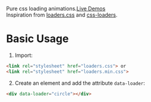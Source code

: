 Pure css loading animations.[Live Demos](http://jovey-zheng.github.io/loader)  
Inspiration from [loaders.css](https://github.com/ConnorAtherton/loaders.css) and [css-loaders](https://github.com/lukehaas/css-loaders).

# Basic Usage

1. Import:

```html
<link rel="stylesheet" href="loaders.css"> or
<link rel="stylesheet" href="loaders.min.css">
```

2. Create an element and add the attribute `data-loader`:

```html
<div data-loader="circle"></div>
```
